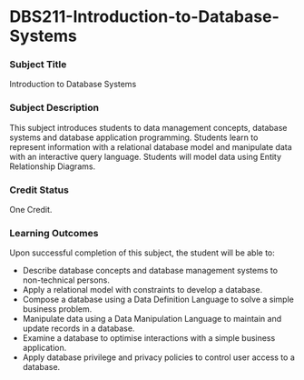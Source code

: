 # DBS211-Introduction-to-Database-Systems

### **Subject Title**

Introduction to Database Systems

### **Subject Description**

This subject introduces students to data management concepts, database systems and database application programming. Students learn to represent information with a relational database model and manipulate data with an interactive query language. Students will model data using Entity Relationship Diagrams.

### **Credit Status**

One Credit.

### **Learning Outcomes**

Upon successful completion of this subject, the student will be able to:

- Describe database concepts and database management systems to non-technical persons.
- Apply a relational model with constraints to develop a database.
- Compose a database using a Data Definition Language to solve a simple business problem.
- Manipulate data using a Data Manipulation Language to maintain and update records in a database.
- Examine a database to optimise interactions with a simple business application.
- Apply database privilege and privacy policies to control user access to a database.
